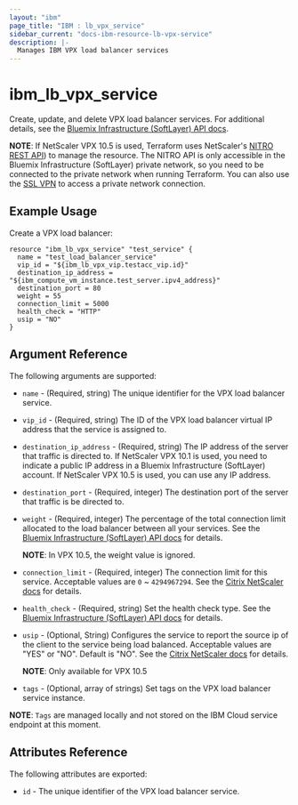 ```yaml
---
layout: "ibm"
page_title: "IBM : lb_vpx_service"
sidebar_current: "docs-ibm-resource-lb-vpx-service"
description: |-
  Manages IBM VPX load balancer services
---
```


# ibm\_lb_vpx_service

Create, update, and delete VPX load balancer services. For additional details, see the [Bluemix Infrastructure (SoftLayer) API docs](http://sldn.softlayer.com/reference/datatypes/SoftLayer_Network_LoadBalancer_Service).

**NOTE**: If NetScaler VPX 10.5 is used, Terraform uses NetScaler's [NITRO REST API](https://docs.citrix.com/en-us/netscaler/11/nitro-api.html)) to manage the resource. The NITRO API is only accessible in the Bluemix Infrastructure (SoftLayer) private network, so you need to be connected to the private network when running Terraform. You can also use the [SSL VPN](http://www.softlayer.com/VPN-Access) to access a private network connection.
 
## Example Usage

Create a VPX load balancer:

```hcl
resource "ibm_lb_vpx_service" "test_service" {
  name = "test_load_balancer_service"
  vip_id = "${ibm_lb_vpx_vip.testacc_vip.id}"
  destination_ip_address = "${ibm_compute_vm_instance.test_server.ipv4_address}"
  destination_port = 80
  weight = 55
  connection_limit = 5000
  health_check = "HTTP"
  usip = "NO"
}
```

## Argument Reference

The following arguments are supported:

* `name` - (Required, string) The unique identifier for the VPX load balancer service.
* `vip_id` - (Required, string) The ID of the VPX load balancer virtual IP address that the service is assigned to.
* `destination_ip_address` - (Required, string) The IP address of the server that traffic is directed to. If NetScaler VPX 10.1 is used, you need to indicate a public IP address in a Bluemix Infrastructure (SoftLayer) account. If NetScaler VPX 10.5 is used, you can use any IP address.
* `destination_port` - (Required, integer) The destination port of the server that traffic is be directed to.
* `weight` - (Required, integer) The percentage of the total connection limit allocated to the load balancer between all your services. See the [Bluemix Infrastructure (SoftLayer) API docs](http://sldn.softlayer.com/reference/datatypes/SoftLayer_Network_LoadBalancer_Service) for details. 
    
    **NOTE**: In VPX 10.5, the weight value is ignored. 
* `connection_limit` - (Required, integer) The connection limit for this service. Acceptable values are `0` ~ `4294967294`. See the [Citrix NetScaler docs](https://docs.citrix.com/en-us/netscaler/11/reference/netscaler-command-reference/basic/service.html) for details.
* `health_check` - (Required, string) Set the health check type. See the [Bluemix Infrastructure (SoftLayer) API docs](http://sldn.softlayer.com/reference/datatypes/SoftLayer_Network_LoadBalancer_Service) for details.
* `usip` - (Optional, String) Configures the service to report the source ip of the client to the service being load balanced. Acceptable values are "YES" or "NO". Default is "NO". See the [Citrix NetScaler docs](https://developer-docs.citrix.com/projects/netscaler-nitro-api/en/11.0/configuration/basic/service/service) for details.

    **NOTE**: Only available for VPX 10.5

* `tags` - (Optional, array of strings) Set tags on the VPX load balancer service instance.

**NOTE**: `Tags` are managed locally and not stored on the IBM Cloud service endpoint at this moment.

## Attributes Reference

The following attributes are exported:

* `id` - The unique identifier of the VPX load balancer service.
